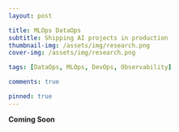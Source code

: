 ```yaml
---
layout: post

title: MLOps DataOps
subtitle: Shipping AI projects in production
thumbnail-img: /assets/img/research.png
cover-img: /assets/img/research.png

tags: [DataOps, MLOps, DevOps, Observability]

comments: true

pinned: true
---
```


**Coming Soon**
